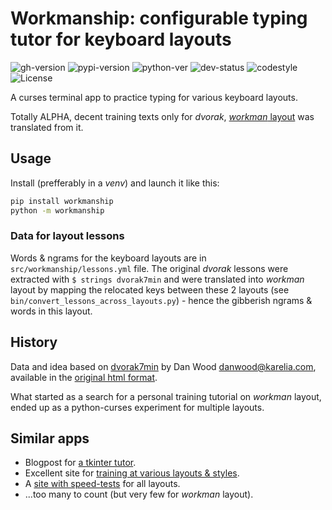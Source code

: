 # Workmanship: configurable typing tutor for keyboard layouts

![gh-version](https://img.shields.io/github/v/release/ankostis/workmanship?label=GitHub%20release&include_prereleases&logo=github)
![pypi-version](https://img.shields.io/pypi/v/workmanship?label=PyPi%20release&logo=pypi)
![python-ver](https://img.shields.io/pypi/pyversions/workmanship?label=Python&logo=pypi)
![dev-status](https://img.shields.io/pypi/status/workmanship)
![codestyle](https://img.shields.io/badge/code%20style-black-black)
![License](https://img.shields.io/pypi/l/workmanship)

A curses terminal app to practice typing for various keyboard layouts.

Totally ALPHA, decent training texts only for *dvorak*,
[*workman* layout](https://workmanlayout.org/) was translated from it.

## Usage

Install (prefferably in a *venv*) and launch it like this:

```bash
pip install workmanship
python -m workmanship
```

### Data for layout lessons

Words & ngrams for the keyboard layouts are in `src/workmanship/lessons.yml` file.
The original *dvorak* lessons were extracted with `$ strings dvorak7min`
and were translated into *workman* layout by mapping the relocated keys between
these 2 layouts (see `bin/convert_lessons_across_layouts.py`) - hence
the gibberish ngrams & words in this layout.
 
## History 

Data and idea based on [dvorak7min](https://github.com/yaychris/dvorak7min)
by Dan Wood <danwood@karelia.com>, available in the [original html format](http://www.karelia.com/abcd/).

What started as a search for a personal training tutorial on *workman* layout,
ended up as a python-curses experiment for multiple layouts.

## Similar apps

- Blogpost for [a tkinter tutor](https://hackernoon.com/make-your-own-typing-tutor-app-using-python-6i19734se).
- Excellent site for [training at various layouts & styles](https://www.keybr.com/).
- A [site with speed-tests](https://thetypingcat.com/typing-speed-test) for all layouts.
- ...too many to count (but very few for *workman* layout).
